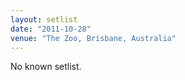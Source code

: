 ```yaml
---
layout: setlist
date: "2011-10-28"
venue: "The Zoo, Brisbane, Australia"
---
```


No known setlist.
